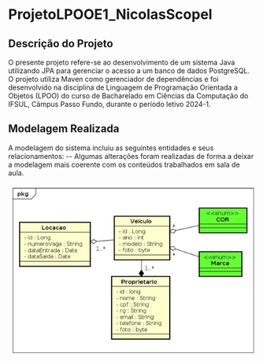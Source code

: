 # ProjetoLPOOE1_NicolasScopel


## Descrição do Projeto
O presente projeto refere-se ao desenvolvimento de um sistema Java utilizando JPA para gerenciar o acesso a um banco de dados PostgreSQL. O projeto utiliza Maven como gerenciador de dependências e foi desenvolvido na disciplina de Linguagem de Programação Orientada a Objetos (LPOO) do curso de Bacharelado em Ciências da Computação do IFSUL, Câmpus Passo Fundo, durante o período letivo 2024-1.



## Modelagem Realizada
A modelagem do sistema incluiu as seguintes entidades e seus relacionamentos:
-- Algumas alterações foram realizadas de forma a deixar a modelagem mais coerente com os conteúdos trabalhados em sala de aula. 

![Modelagem](img/modelagem.JPG)
